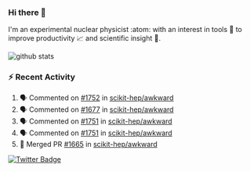 ### Hi there 👋 

I'm an experimental nuclear physicist :atom: with an interest in tools :wrench: to improve productivity :chart_with_upwards_trend: and scientific insight :telescope:.

![github stats](https://github-readme-stats.vercel.app/api?username=agoose77&show_icons=true&hide_rank=true&hide_title=true&bg_color=30,e76445,904e95&text_color=efe3ec&icon_color=efe3ec)
<!--
**agoose77/agoose77** is a ✨ _special_ ✨ repository because its `README.md` (this file) appears on your GitHub profile.

Here are some ideas to get you started:

- 🔭 I’m currently working on ...
- 🌱 I’m currently learning ...
- 👯 I’m looking to collaborate on ...
- 🤔 I’m looking for help with ...
- 💬 Ask me about ...
- 📫 How to reach me: ...
- 😄 Pronouns: ...
- ⚡ Fun fact: ...
-->

### :zap: Recent Activity
<!--START_SECTION:activity-->
1. 🗣 Commented on [#1752](https://github.com/scikit-hep/awkward/issues/1752) in [scikit-hep/awkward](https://github.com/scikit-hep/awkward)
2. 🗣 Commented on [#1677](https://github.com/scikit-hep/awkward/issues/1677) in [scikit-hep/awkward](https://github.com/scikit-hep/awkward)
3. 🗣 Commented on [#1751](https://github.com/scikit-hep/awkward/issues/1751) in [scikit-hep/awkward](https://github.com/scikit-hep/awkward)
4. 🗣 Commented on [#1751](https://github.com/scikit-hep/awkward/issues/1751) in [scikit-hep/awkward](https://github.com/scikit-hep/awkward)
5. 🎉 Merged PR [#1665](https://github.com/scikit-hep/awkward/pull/1665) in [scikit-hep/awkward](https://github.com/scikit-hep/awkward)
<!--END_SECTION:activity-->


[![Twitter Badge](https://img.shields.io/twitter/follow/agoose77?style=flat-square&logo=Twitter&logoColor=white&color=cornflowerblue)](https://twitter.com/agoose77)
